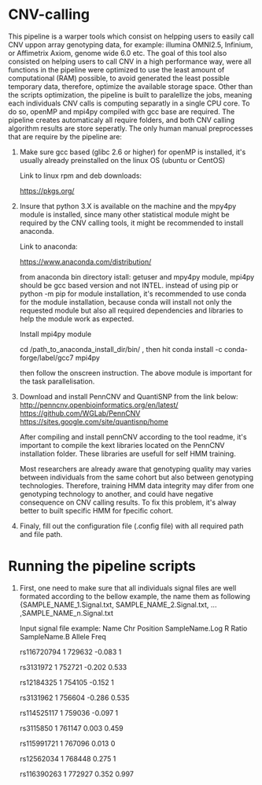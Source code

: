 # CNV-calling
This pipeline is a warper tools which consist on helpping users to easily call CNV uppon array genotyping data, for example: illumina OMNI2.5, Infinium, or Affimetrix Axiom, genome wide 6.0 etc. The goal of this tool also consisted on helping users to call CNV in a high performance way, were all functions in the pipeline were optimized to use the least amount of computational (RAM) possible, to avoid generated the least possible temporary data, therefore, optimize the available storage space. Other than the scripts optimization, the pipeline is built to paralellize the jobs, meaning each individuals CNV calls is computing separatly in a single CPU core. To do so, openMP and mpi4py compiled with gcc base are required. The pipeline creates automaticaly all require folders, and both CNV calling algorithm results are store seperatly. The only human manual preprocesses that are require by the pipeline are:

1) Make sure gcc based (glibc 2.6 or higher) for openMP is installed, it's usually already preinstalled on the linux OS (ubuntu or CentOS)

   Link to linux rpm and deb downloads:

   https://pkgs.org/

2) Insure that python 3.X is available on the machine and the mpy4py module is installed, since many other statistical module might be required by the CNV calling tools, it might be recommended to install anaconda. 

   Link to anaconda:

   https://www.anaconda.com/distribution/

   from anaconda bin directory istall: getuser and mpy4py module, mpi4py should be gcc based version and not INTEL. instead of using pip or python -m pip for module installation, it's recommended to use conda for the module installation, because conda will install not only the requested module but also all required dependencies and libraries to help the module work as expected.

   Install mpi4py module

   cd /path_to_anaconda_install_dir/bin/ , then hit
   conda install -c conda-forge/label/gcc7 mpi4py

   then follow the onscreen instruction. The above module is important for the task parallelisation.


3) Download and install PennCNV and QuantiSNP from the link below:
   http://penncnv.openbioinformatics.org/en/latest/
   https://github.com/WGLab/PennCNV
   https://sites.google.com/site/quantisnp/home

   After compiling and install pennCNV according to the tool readme, it's important to compile the kext libraries located on the    PennCNV installation folder. These libraries are usefull for self HMM training.

   Most researchers are already aware that genotyping quality may varies between individuals from the same cohort but also between genotyping technologies. Therefore, training HMM data integrity may difer from one genotyping technology to another, and could have negative consequence on CNV calling results. To fix this problem, it's alway better to built specific HMM for fpecific cohort. 

4) Finaly, fill out the configuration file (.config file) with all required path and file path.


# Running the pipeline scripts

1) First, one need to make sure that all individuals signal files are well formated according to the bellow example, the name them as following {SAMPLE_NAME_1.Signal.txt, SAMPLE_NAME_2.Signal.txt, ... ,SAMPLE_NAME_n.Signal.txt

   Input signal file example:
   Name	       Chr	Position	SampleName.Log R Ratio	 SampleName.B Allele Freq
   
   rs116720794	  1	    729632	      -0.083	                    1
   
   rs3131972	  1	    752721	      -0.202	                    0.533
   
   rs12184325	  1	    754105	      -0.152	                    1
   
   rs3131962	  1	    756604	      -0.286	                    0.535
   
   rs114525117	  1	    759036	      -0.097	                    1
   
   rs3115850	  1	    761147	       0.003	                    0.459
   
   rs115991721	  1	    767096	       0.013	                    0
   
   rs12562034	  1	    768448	       0.275	                    1
   
   rs116390263	  1	    772927	       0.352	                    0.997

   





